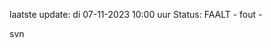 laatste update: 
di 07-11-2023 10:00   uur 
Status: FAALT - fout - 
<div class="service R">svn</div>